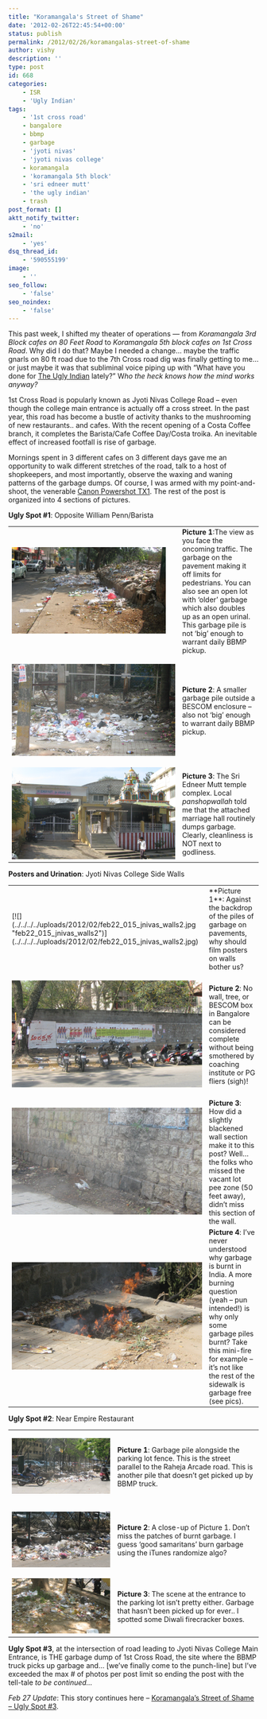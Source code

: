 ```yaml
---
title: "Koramangala's Street of Shame"
date: '2012-02-26T22:45:54+00:00'
status: publish
permalink: /2012/02/26/koramangalas-street-of-shame
author: vishy
description: ''
type: post
id: 668
categories:
    - ISR
    - 'Ugly Indian'
tags:
    - '1st cross road'
    - bangalore
    - bbmp
    - garbage
    - 'jyoti nivas'
    - 'jyoti nivas college'
    - koramangala
    - 'koramangala 5th block'
    - 'sri edneer mutt'
    - 'the ugly indian'
    - trash
post_format: []
aktt_notify_twitter:
    - 'no'
s2mail:
    - 'yes'
dsq_thread_id:
    - '590555199'
image:
    - ''
seo_follow:
    - 'false'
seo_noindex:
    - 'false'
---
```

This past week, I shifted my theater of operations — from *Koramangala 3rd Block cafes on 80 Feet Road* to *Koramangala 5th block cafes on 1st Cross Road*. Why did I do that? Maybe I needed a change… maybe the traffic gnarls on 80 ft road due to the 7th Cross road dig was finally getting to me… or just maybe it was that subliminal voice piping up with “What have you done for [The Ugly Indian](http://www.techsangam.com/category/the-ugly-indian-2/) lately?” W*ho the heck knows how the mind works anyway?*

1st Cross Road is popularly known as Jyoti Nivas College Road – even though the college main entrance is actually off a cross street. In the past year, this road has become a bustle of activity thanks to the mushrooming of new restaurants.. and cafes. With the recent opening of a Costa Coffee branch, it completes the Barista/Cafe Coffee Day/Costa troika. An inevitable effect of increased footfall is rise of garbage.

Mornings spent in 3 different cafes on 3 different days gave me an opportunity to walk different stretches of the road, talk to a host of shopkeepers, and most importantly, observe the waxing and waning patterns of the garbage dumps. Of course, I was armed with my point-and-shoot, the venerable [Canon Powershot TX1](http://www.dpreview.com/news/2007/2/22/canontx1). The rest of the post is organized into 4 sections of pictures.

**Ugly Spot #1**: Opposite William Penn/Barista

<table><tbody><tr><td><div class="mceTemp mceIEcenter"><dl class="wp-caption aligncenter" id="attachment_670" style="width: 310px;"><dt class="wp-caption-dt">

[![](../../../../uploads/2012/02/feb22_020_spot1_full_glory.jpg "feb22_020_spot1_full_glory")](../../../../uploads/2012/02/feb22_020_spot1_full_glory.jpg)</dt></dl></td><td>**Picture 1**:The view as you face the oncoming traffic. The garbage on the pavement making it off limits for pedestrians. You can also see an open lot with ‘older’ garbage which also doubles up as an open urinal. This garbage pile is not ‘big’ enough to warrant daily BBMP pickup.</td></tr><tr><td>

[![](../../../../uploads/2012/02/feb22_018_spot1.jpg "feb22_018_spot1")](../../../../uploads/2012/02/feb22_018_spot1.jpg)</td><td>**Picture 2**: A smaller garbage pile outside a BESCOM enclosure – also not ‘big’ enough to warrant daily BBMP pickup.</td></tr><tr><td> [![](../../../../uploads/2012/02/feb22_027_spot1.jpg "feb22_027_spot1")](../../../../uploads/2012/02/feb22_027_spot1.jpg)</td><td>**Picture 3**: The Sri Edneer Mutt temple complex. Local *panshopwallah* told me that the attached marriage hall routinely dumps garbage. Clearly, cleanliness is NOT next to godliness.</td></tr></tbody></table>

**Posters and Urination**: Jyoti Nivas College Side Walls

<table><tbody><tr><td> [![](../../../../uploads/2012/02/feb22_015_jnivas_walls2.jpg "feb22_015_jnivas_walls2")](../../../../uploads/2012/02/feb22_015_jnivas_walls2.jpg)</td><td>**Picture 1**: Against the backdrop of the piles of garbage on pavements, why should film posters on walls bother us?</td></tr><tr><td>

[![](../../../../uploads/2012/02/feb22_014_jnwalls1.jpg "feb22_014_jnwalls1")](../../../../uploads/2012/02/feb22_014_jnwalls1.jpg)</td><td>**Picture 2**: No wall, tree, or BESCOM box in Bangalore can be considered complete without being smothered by coaching institute or PG fliers (sigh)!</td></tr><tr><td>

[![](../../../../uploads/2012/02/feb22_019_smelly_walls.jpg "feb22_019_smelly_walls")](../../../../uploads/2012/02/feb22_019_smelly_walls.jpg)</td><td>**Picture 3**: How did a slightly blackened wall section make it to this post? Well… the folks who missed the vacant lot pee zone (50 feet away), didn’t miss this section of the wall.</td></tr><tr><td>

[![](../../../../uploads/2012/02/feb24_001_burning_garbage.jpg "feb24_001_burning_garbage")](../../../../uploads/2012/02/feb24_001_burning_garbage.jpg)</td><td>**Picture 4**: I’ve never understood why garbage is burnt in India. A more burning question (yeah – pun intended!) is why only some garbage piles burnt? Take this mini-fire for example – it’s not like the rest of the sidewalk is garbage free (see pics).</td></tr></tbody></table>

**Ugly Spot #2**: Near Empire Restaurant

<table><tbody><tr><td>

[![](../../../../uploads/2012/02/feb20_126_spot2.jpg "feb20_126_spot2")](../../../../uploads/2012/02/feb20_126_spot2.jpg)</td><td>**Picture 1**: Garbage pile alongside the parking lot fence. This is the street parallel to the Raheja Arcade road. This is another pile that doesn’t get picked up by BBMP truck.</td></tr><tr><td>

[![](../../../../uploads/2012/02/feb20_128_spot2_closeup.jpg "feb20_128_spot2_closeup")](../../../../uploads/2012/02/feb20_128_spot2_closeup.jpg)</td><td>**Picture 2**: A close-up of Picture 1. Don’t miss the patches of burnt garbage. I guess ‘good samaritans’ burn garbage using the iTunes randomize algo?</td></tr><tr><td> [![](../../../../uploads/2012/02/feb20_131_spot2a_inside_lot.jpg "feb20_131_spot2a_inside_lot")](../../../../uploads/2012/02/feb20_131_spot2a_inside_lot.jpg)</td><td>**Picture 3**: The scene at the entrance to the parking lot isn’t pretty either. Garbage that hasn’t been picked up for ever.. I spotted some Diwali firecracker boxes.</td></tr></tbody></table>

**Ugly Spot #3**, at the intersection of road leading to Jyoti Nivas College Main Entrance, is THE garbage dump of 1st Cross Road, the site where the BBMP truck picks up garbage and… \[we’ve finally come to the punch-line\] but I’ve exceeded the max # of photos per post limit so ending the post with the tell-tale *to be continued…*

*Feb 27 Update*: This story continues here – [Koramangala’s Street of Shame – Ugly Spot #3](http://www.techsangam.com/2012/02/27/koramangalas-street-of-shame-ugly-spot-3/).

<span style="color: #000000;">  
</span>

<div style="text-align: left;"><span style="font-size: small;"><span style="line-height: 24px;">  
</span></span>